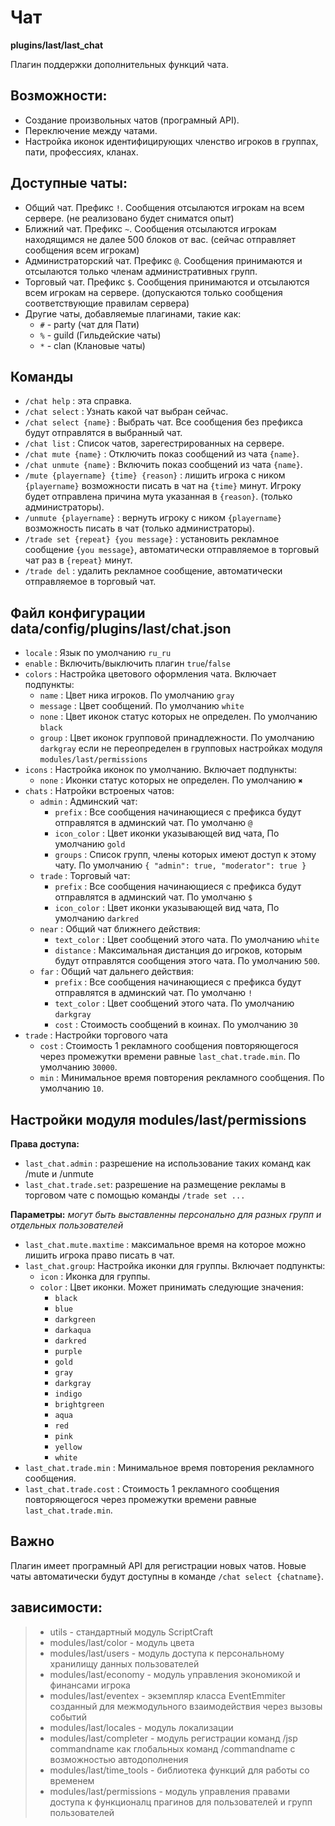 <!-- TITLE: Чат -->
<!-- SUBTITLE: Описание плагина Чат -->

# Чат
**plugins/last/last_chat**

Плагин поддержки дополнительных функций чата.

## Возможности:
- Создание произвольных чатов (програмный API).
- Переключение между чатами.
- Настройка иконок идентифицирующих членство игроков в группах, пати, профессиях, кланах.

## Доступные чаты:
- Общий чат. Префикс `!`. Сообщения отсылаются игрокам на всем сервере. (не реализовано будет сниматся опыт)
- Ближний чат. Префикс `~`. Сообщения отсылаются игрокам находящимся не далее 500 блоков от вас. (сейчас отправляет сообщения всем игрокам)
- Администраторский чат. Префикс `@`. Сообщения принимаются и отсылаются только членам административных групп.
- Торговый чат. Префикс `$`. Сообщения принимаются и отсылаются всем игрокам на сервере. (допускаются только сообщения соответствующие правилам сервера)
- Другие чаты, добавляемые плагинами, такие как:
  - `#` - party (чат для Пати)
  - `%` - guild (Гильдейские чаты)
  - `*` - clan (Клановые чаты)

## Команды
- `/chat help` : эта справка.
- `/chat select` : Узнать какой чат выбран сейчас.
- `/chat select {name}` : Выбрать чат. Все сообщения без префикса будут отправлятся в выбранный чат.
- `/chat list` : Список чатов, зарегестрированных на сервере.
- `/chat mute {name}` : Отключить показ сообщений из чата `{name}`.
- `/chat unmute {name}` : Включить показ сообщений из чата `{name}`.
- `/mute {playername} {time} {reason}` : лишить игрока с ником `{playername}` возможности писать в чат на `{time}` минут. Игроку будет отправлена причина мута указанная в `{reason}`. (только администраторы).
- `/unmute {playername}` : вернуть игроку с ником `{playername}` возможность писать в чат (только администраторы).
- `/trade set {repeat} {you message}` : установить рекламное сообщение `{you message}`, автоматически отправляемое в торговый чат раз в `{repeat}` минут.
- `/trade del` : удалить рекламное сообщение, автоматически отправляемое в торговый чат.


## Файл конфигурации data/config/plugins/last/chat.json
- `locale` : Язык по умолчанию `ru_ru`
- `enable` : Включить/выключить плагин `true`/`false`
- `colors` : Настройка цветового оформления чата. Включает подпункты:
  - `name` : Цвет ника игроков. По умолчанию `gray`
  - `message` : Цвет сообщений. По умолчанию `white`
  - `none` : Цвет иконок статус которых не определен. По умолчанию `black`
  - `group` : Цвет иконок групповой принадлежности. По умолчанию `darkgray` если не переопределен в групповых настройках модуля `modules/last/permissions`
- `icons` : Настройка иконок по умолчанию. Включает подпункты:
  - `none` : Иконки статус которых не определен. По умолчанию `✖`
- `chats` : Натройки встроеных чатов:
  - `admin` : Админский чат:
    - `prefix` : Все сообщения начинающиеся с префикса будут отправлятся в админский чат. По умолчаню `@`
    - `icon_color` : Цвет иконки указывающей вид чата, По умолчанию `gold`
    - `groups` : Список групп, члены которых имеют доступ к этому чату. По умолчанию `{ "admin": true, "moderator": true }`
  - `trade` : Торговый чат:
    - `prefix` : Все сообщения начинающиеся с префикса будут отправлятся в админский чат. По умолчаню `$`
    - `icon_color` : Цвет иконки указывающей вид чата, По умолчанию `darkred`
  - `near` : Общий чат ближнего действия:
    - `text_color` : Цвет сообщений этого чата. По умолчанию `white`
    - `distance` : Максимальная дистанция до игроков, которым будут отправлятся сообщения этого чата. По умолчанию `500`.
  - `far` : Общий чат дальнего действия:
    - `prefix` : Все сообщения начинающиеся с префикса будут отправлятся в админский чат. По умолчаню `!`
    - `text_color` : Цвет сообщений этого чата. По умолчанию `darkgray`
    - `cost` : Стоимость сообщений в коинах. По умолчанию `30`
- `trade` : Настройки торгового чата
  - `cost` : Стоимость 1 рекламного сообщения повторяющегося через промежутки времени равные `last_chat.trade.min`. По умолчанию `30000`.
  - `min` : Минимальное время повторения рекламного сообщения. По умолчанию `10`.

## Настройки модуля modules/last/permissions

**Права доступа:**
- `last_chat.admin` : разрешение на использование таких команд как /mute и /unmute
- `last_chat.trade.set`: разрешение на размещение рекламы в торговом чате с помощью команды `/trade set ...`

**Параметры:** *могут быть выставленны персонально для разных групп и отдельных пользователей*
- `last_chat.mute.maxtime` : максимальное время на которое можно лишить игрока право писать в чат.
- `last_chat.group`: Настройка иконки для группы. Включает подпункты:
  - `icon` : Иконка для группы.
  - `color` : Цвет иконки. Может принимать следующие значения:
    - `black`
    - `blue`
    - `darkgreen`
    - `darkaqua`
    - `darkred`
    - `purple`
    - `gold`
    - `gray`
    - `darkgray`
    - `indigo`
    - `brightgreen`
    - `aqua`
    - `red`
    - `pink`
    - `yellow`
    - `white`
- `last_chat.trade.min` : Минимальное время повторения рекламного сообщения.
- `last_chat.trade.cost` : Стоимость 1 рекламного сообщения повторяющегося через промежутки времени равные `last_chat.trade.min`.

## Важно
 Плагин имеет програмный API для регистрации новых чатов. Новые чаты автоматически будут доступны в команде `/chat select {chatname}`.

## зависимости:
> - utils - стандартный модуль ScriptCraft
> - modules/last/color       - модуль цвета
> - modules/last/users       - модуль доступа к персональному хранилищу данных пользователей
> - modules/last/economy     - модуль управления экономикой и финансами игрока
> - modules/last/eventex     - экземпляр класса EventEmmiter созданный для межмодульного взаимодействия через вызовы событий
> - modules/last/locales     - модуль локализации
> - modules/last/completer   - модуль регистрации команд /jsp commandname как глобальных команд /commandname с возможностью автодополнения
> - modules/last/time_tools  - библиотека функций для работы со временем
> - modules/last/permissions - модуль управления правами доступа к функционалц прагинов для пользователей и групп пользователей


